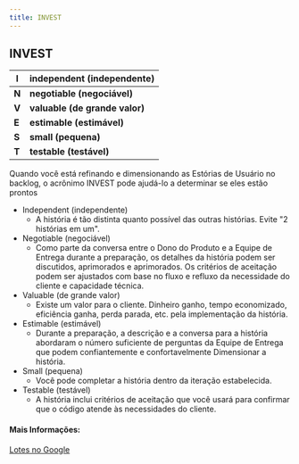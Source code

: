 ```yaml
---
title: INVEST
---
```

## INVEST

**I** | **independent (independente)**
----- | -----  
**N** | **negotiable (negociável)** 
**V** | **valuable (de grande valor)**
**E** | **estimable (estimável)**
**S** | **small (pequena)**
**T** | **testable (testável)**

Quando você está refinando e dimensionando as Estórias de Usuário no backlog, o acrônimo INVEST pode ajudá-lo a determinar se eles estão prontos

*   Independent (independente)
    - A história é tão distinta quanto possível das outras histórias. Evite "2 histórias em um".
*   Negotiable (negociável)
    - Como parte da conversa entre o Dono do Produto e a Equipe de Entrega durante a preparação, os detalhes da história podem ser discutidos, aprimorados e aprimorados. Os critérios de aceitação podem ser ajustados com base no fluxo e refluxo da necessidade do cliente e capacidade técnica.
*   Valuable (de grande valor)
    - Existe um valor para o cliente. Dinheiro ganho, tempo economizado, eficiência ganha, perda parada, etc. pela implementação da história.
*   Estimable (estimável)
    - Durante a preparação, a descrição e a conversa para a história abordaram o número suficiente de perguntas da Equipe de Entrega que podem confiantemente e confortavelmente Dimensionar a história.
*   Small (pequena)
    - Você pode completar a história dentro da iteração estabelecida.
*   Testable (testável)
    - A história inclui critérios de aceitação que você usará para confirmar que o código atende às necessidades do cliente.

#### Mais Informações:

[Lotes no Google](https://www.google.com/search?q=agile+invest+negotiable&ie=utf-8&oe=utf-8)
